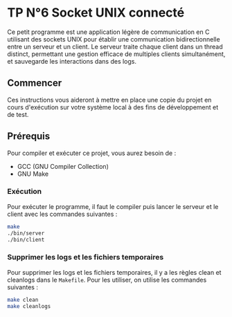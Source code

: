 # TP N°6 Socket UNIX connecté

Ce petit programme est une application légère de communication en C utilisant des sockets UNIX pour établir une communication bidirectionnelle entre un serveur et un client. Le serveur traite chaque client dans un thread distinct, permettant une gestion efficace de multiples clients simultanément, et sauvegarde les interactions dans des logs.

## Commencer

Ces instructions vous aideront à mettre en place une copie du projet en cours d'exécution sur votre système local à des fins de développement et de test.

## Prérequis

Pour compiler et exécuter ce projet, vous aurez besoin de :

- GCC (GNU Compiler Collection)
- GNU Make

### Exécution

Pour exécuter le programme, il faut le compiler puis lancer le serveur et le client avec les commandes suivantes :

```bash
make
./bin/server
./bin/client
```

### Supprimer les logs et les fichiers temporaires

Pour supprimer les logs et les fichiers temporaires, il y a les règles clean et cleanlogs dans le `Makefile`. Pour les utiliser, on utilise les commandes suivantes :

```bash
make clean
make cleanlogs
```
